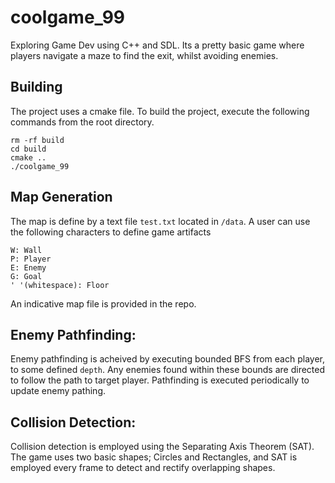 # coolgame_99
Exploring Game Dev using C++ and SDL. Its a pretty basic game where players navigate a maze to find the exit, whilst avoiding enemies. 

## Building
The project uses a cmake file. To build the project, execute the following commands from the root directory.
```
rm -rf build 
cd build 
cmake ..
./coolgame_99
```
## Map Generation
The map is define by a text file `test.txt` located in `/data`. A user can use the following characters to define game artifacts
```
W: Wall 
P: Player 
E: Enemy 
G: Goal
' '(whitespace): Floor
```

An indicative map file is provided in the repo. 

## Enemy Pathfinding: 
Enemy pathfinding is acheived by executing bounded BFS from each player, to some defined `depth`. Any enemies found within these bounds are directed to follow the path to target player. Pathfinding is executed periodically to update enemy pathing. 

## Collision Detection: 
Collision detection is employed using the Separating Axis Theorem (SAT). The game uses two basic shapes; Circles and Rectangles, and SAT is employed every frame to detect and rectify overlapping shapes.